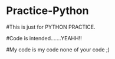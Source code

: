 # Practice-Python

#This is just for PYTHON PRACTICE.

#Code is intended.......YEAHH!!

#My code is my code none of your code ;)
